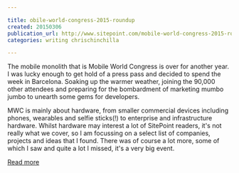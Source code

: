 ```yaml
---

title: obile-world-congress-2015-roundup
created: 20150306
publication_url: http://www.sitepoint.com/mobile-world-congress-2015-roundup/
categories: writing chrischinchilla

---
```


The mobile monolith that is Mobile World Congress is over for another year. I was lucky enough to get hold of a press pass and decided to spend the week in Barcelona. Soaking up the warmer weather, joining the 90,000 other attendees and preparing for the bombardment of marketing mumbo jumbo to unearth some gems for developers.

MWC is mainly about hardware, from smaller commercial devices including phones, wearables and selfie sticks(!) to enterprise and infrastructure hardware. Whilst hardware may interest a lot of SitePoint readers, it's not really what we cover, so I am focussing on a select list of companies, projects and ideas that I found. There was of course a lot more, some of which I saw and quite a lot I missed, it's a very big event.

[Read more](http://www.sitepoint.com/mobile-world-congress-2015-roundup/)
